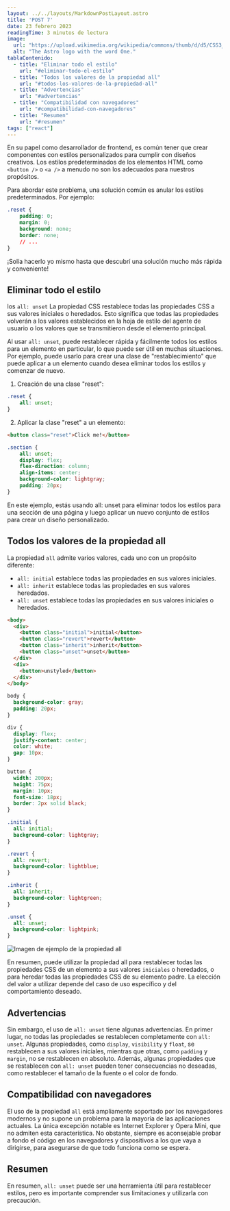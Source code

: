 ```yaml
---
layout: ../../layouts/MarkdownPostLayout.astro
title: 'POST 7'
date: 23 febrero 2023
readingTime: 3 minutos de lectura
image:
  url: "https://upload.wikimedia.org/wikipedia/commons/thumb/d/d5/CSS3_logo_and_wordmark.svg/1200px-CSS3_logo_and_wordmark.svg.png"
  alt: "The Astro logo with the word One."
tablaContenido:
  - title: "Eliminar todo el estilo"
    url: "#eliminar-todo-el-estilo"
  - title: "Todos los valores de la propiedad all"
    url: "#todos-los-valores-de-la-propiedad-all"
  - title: "Advertencias"
    url: "#advertencias"
  - title: "Compatibilidad con navegadores"
    url: "#compatibilidad-con-navegadores"
  - title: "Resumen"
    url: "#resumen"
tags: ["react"]
---
```


En su papel como desarrollador de frontend, es común tener que crear componentes con estilos personalizados para cumplir con diseños creativos. Los estilos predeterminados de los elementos HTML como `<button />` o `<a />` a menudo no son los adecuados para nuestros propósitos.

Para abordar este problema, una solución común es anular los estilos predeterminados. Por ejemplo:

```css
.reset {
    padding: 0;
    margin: 0;
    background: none;
    border: none;
    // ...
}
```

¡Solía hacerlo yo mismo hasta que descubrí una solución mucho más rápida y conveniente!

## Eliminar todo el estilo

los `all: unset` La propiedad CSS restablece todas las propiedades CSS a sus valores iniciales o heredados. Esto significa que todas las propiedades volverán a los valores establecidos en la hoja de estilo del agente de usuario o los valores que se transmitieron desde el elemento principal.

Al usar `all: unset`, puede restablecer rápida y fácilmente todos los estilos para un elemento en particular, lo que puede ser útil en muchas situaciones. Por ejemplo, puede usarlo para crear una clase de "restablecimiento" que puede aplicar a un elemento cuando desea eliminar todos los estilos y comenzar de nuevo.

1. Creación de una clase "reset":

```css
.reset {
    all: unset;
}
```

2. Aplicar la clase "reset" a un elemento:

```html
<button class="reset">Click me!</button>
```

```css
.section {
    all: unset;
    display: flex;
    flex-direction: column;
    align-items: center;
    background-color: lightgray;
    padding: 20px;
}
```

En este ejemplo, estás usando all: unset para eliminar todos los estilos para una sección de una página y luego aplicar un nuevo conjunto de estilos para crear un diseño personalizado.

## Todos los valores de la propiedad all

La propiedad `all` admite varios valores, cada uno con un propósito diferente:

- `all: initial` establece todas las propiedades en sus valores iniciales.
- `all: inherit` establece todas las propiedades en sus valores heredados.
- `all: unset` establece todas las propiedades en sus valores iniciales o heredados.

```html
<body>
  <div>
    <button class="initial">initial</button>
    <button class="revert">revert</button>
    <button class="inherit">inherit</button>
    <button class="unset">unset</button>
  </div>
  <div>
    <button>unstyled</button>
  </div>
</body>
```

```css
body {
  background-color: gray;
  padding: 20px;
}

div {
  display: flex;
  justify-content: center;
  color: white;
  gap: 10px;
}

button {
  width: 200px;
  height: 75px;
  margin: 10px;
  font-size: 18px;
  border: 2px solid black;
}

.initial {
  all: initial;
  background-color: lightgray;
}

.revert {
  all: revert;
  background-color: lightblue;
}

.inherit {
  all: inherit;
  background-color: lightgreen;
}

.unset {
  all: unset;
  background-color: lightpink;
}
```

![Imagen de ejemplo de la propiedad all](https://i.ibb.co/Kjp1SMV/post1.png)

En resumen, puede utilizar la propiedad all para restablecer todas las propiedades CSS de un elemento a sus valores `iniciales` o heredados, o para heredar todas las propiedades CSS de su elemento padre. La elección del valor a utilizar depende del caso de uso específico y del comportamiento deseado.

## Advertencias
Sin embargo, el uso de `all: unset` tiene algunas advertencias. En primer lugar, no todas las propiedades se restablecen completamente con `all: unset`. Algunas propiedades, como `display`, `visibility` y `float`, se restablecen a sus valores iniciales, mientras que otras, como `padding` y `margin`, no se restablecen en absoluto. Además, algunas propiedades que se restablecen con `all: unset` pueden tener consecuencias no deseadas, como restablecer el tamaño de la fuente o el color de fondo.

## Compatibilidad con navegadores
El uso de la propiedad `all` está ampliamente soportado por los navegadores modernos y no supone un problema para la mayoría de las aplicaciones actuales. La única excepción notable es Internet Explorer y Opera Mini, que no admiten esta característica. No obstante, siempre es aconsejable probar a fondo el código en los navegadores y dispositivos a los que vaya a dirigirse, para asegurarse de que todo funciona como se espera.

## Resumen
En resumen, `all: unset` puede ser una herramienta útil para restablecer estilos, pero es importante comprender sus limitaciones y utilizarla con precaución.